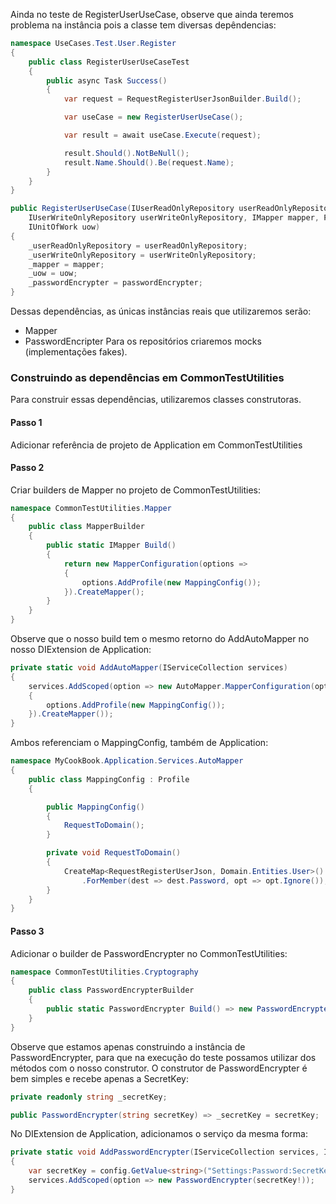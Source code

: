 
Ainda no teste de RegisterUserUseCase, observe que ainda teremos problema na instância pois a classe tem diversas depêndencias:
```csharp
namespace UseCases.Test.User.Register
{
    public class RegisterUserUseCaseTest
    {
        public async Task Success()
        {
            var request = RequestRegisterUserJsonBuilder.Build();

            var useCase = new RegisterUserUseCase();

            var result = await useCase.Execute(request);

            result.Should().NotBeNull();
            result.Name.Should().Be(request.Name);
        }
    }
}
```
```csharp
public RegisterUserUseCase(IUserReadOnlyRepository userReadOnlyRepository,
    IUserWriteOnlyRepository userWriteOnlyRepository, IMapper mapper, PasswordEncrypter passwordEncrypter,
    IUnitOfWork uow)
{
    _userReadOnlyRepository = userReadOnlyRepository;
    _userWriteOnlyRepository = userWriteOnlyRepository;
    _mapper = mapper;
    _uow = uow;
    _passwordEncrypter = passwordEncrypter;
}
```

Dessas dependências, as únicas instâncias reais que utilizaremos serão:
- Mapper
- PasswordEncripter
Para os repositórios criaremos mocks (implementações fakes).


### Construindo as dependências em CommonTestUtilities
Para construir essas dependências, utilizaremos classes construtoras.

#### Passo 1
Adicionar referência de projeto de Application em CommonTestUtilities

#### Passo 2
Criar builders de Mapper no projeto de CommonTestUtilities:

```csharp
namespace CommonTestUtilities.Mapper
{
    public class MapperBuilder
    {
        public static IMapper Build()
        {
            return new MapperConfiguration(options =>
            {
                options.AddProfile(new MappingConfig());
            }).CreateMapper();
        }
    }
}
```
Observe que o nosso build tem o mesmo retorno do AddAutoMapper no nosso DIExtension de Application:
```csharp
private static void AddAutoMapper(IServiceCollection services)
{
    services.AddScoped(option => new AutoMapper.MapperConfiguration(options =>
    {
        options.AddProfile(new MappingConfig());
    }).CreateMapper());
}
```

Ambos referenciam o MappingConfig, também de Application:
```csharp
namespace MyCookBook.Application.Services.AutoMapper
{
    public class MappingConfig : Profile
    {

        public MappingConfig()
        {
            RequestToDomain();
        }

        private void RequestToDomain()
        {
            CreateMap<RequestRegisterUserJson, Domain.Entities.User>()
                .ForMember(dest => dest.Password, opt => opt.Ignore());
        }
    }
}
```

#### Passo 3
Adicionar o builder de PasswordEncrypter no CommonTestUtilities:

```csharp
namespace CommonTestUtilities.Cryptography
{
    public class PasswordEncrypterBuilder
    {
        public static PasswordEncrypter Build() => new PasswordEncrypter("abcd1234");
    }
}
```

Observe que estamos apenas construindo a instância de PasswordEncrypter, para que na execução do teste possamos utilizar dos métodos com o nosso construtor. O construtor de PasswordEncrypter é bem simples e recebe apenas a SecretKey:

```csharp
private readonly string _secretKey;

public PasswordEncrypter(string secretKey) => _secretKey = secretKey;
```

No DIExtension de Application, adicionamos o serviço da mesma forma:
```csharp
private static void AddPasswordEncrypter(IServiceCollection services, IConfiguration config)
{
    var secretKey = config.GetValue<string>("Settings:Password:SecretKey");
    services.AddScoped(option => new PasswordEncrypter(secretKey!));
}
```